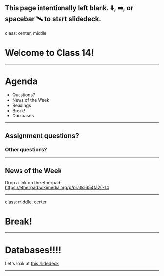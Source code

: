 This page intentionally left blank. ⬇️, ➡️, or spacebar 🛰 to start slidedeck.
---
class: center, middle

# Welcome to Class 14!

---

# Agenda

- Questions?
- News of the Week
- Readings
- Break!
- Databases


---
## Assignment questions?

### Other questions?

---

## News of the Week

Drop a link on the etherpad:
<https://etherpad.wikimedia.org/p/prattsi654fa20-14>

---
class: middle, center

# Break!

---
# Databases!!!!

Let's look at [this slidedeck](https://training.ashleyblewer.com/presentations/databases.html#1)

---

